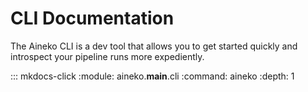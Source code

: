 # CLI Documentation

The Aineko CLI is a dev tool that allows you to get started quickly and introspect your pipeline runs more expediently.

::: mkdocs-click
    :module: aineko.__main__.cli
    :command: aineko
    :depth: 1
